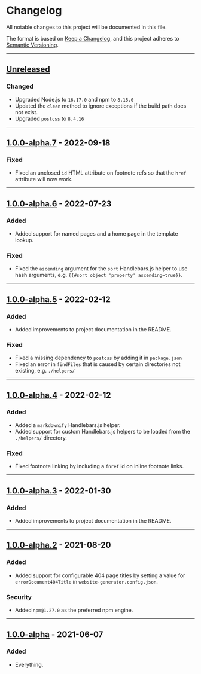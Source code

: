 # Changelog

All notable changes to this project will be documented in this file.

The format is based on [Keep a Changelog](https://keepachangelog.com/en/1.0.0/),
and this project adheres to [Semantic
Versioning](https://semver.org/spec/v2.0.0.html).

--------------------------------------------------------------------------------

## [Unreleased]

### Changed

- Upgraded Node.js to `16.17.0` and npm to `8.15.0`
- Updated the `clean` method to ignore exceptions if the build path does not
  exist.
- Upgraded `postcss` to `8.4.16`

--------------------------------------------------------------------------------

## [1.0.0-alpha.7] - 2022-09-18

### Fixed

- Fixed an unclosed `id` HTML attribute on footnote refs so that the `href`
  attribute will now work.


--------------------------------------------------------------------------------

## [1.0.0-alpha.6] - 2022-07-23

### Added

- Added support for named pages and a home page in the template lookup.

### Fixed

- Fixed the `ascending` argument for the `sort` Handlebars.js helper to use hash
  arguments, e.g. `{{#sort object 'property' ascending=true}}`.

--------------------------------------------------------------------------------

## [1.0.0-alpha.5] - 2022-02-12

### Added

- Added improvements to project documentation in the README.

### Fixed

- Fixed a missing dependency to `postcss` by adding it in `package.json`
- Fixed an error in `findFiles` that is caused by certain directories not
  existing, e.g. `./helpers/`

--------------------------------------------------------------------------------

## [1.0.0-alpha.4] - 2022-02-12

### Added

- Added a `markdownify` Handlebars.js helper.
- Added support for custom Handlebars.js helpers to be loaded from the
  `./helpers/` directory.

### Fixed

- Fixed footnote linking by including a `fnref` id on inline footnote links.

--------------------------------------------------------------------------------

## [1.0.0-alpha.3] - 2022-01-30

### Added

- Added improvements to project documentation in the README.

--------------------------------------------------------------------------------

## [1.0.0-alpha.2] - 2021-08-20

### Added

- Added support for configurable 404 page titles by setting a value for
  `errorDocument404Title` in `website-generator.config.json`.

### Security

- Added `npm@1.27.0` as the preferred npm engine.

--------------------------------------------------------------------------------

## [1.0.0-alpha] - 2021-06-07

### Added

- Everything.

[Unreleased]: https://github.com/dfranklinau/website-generator/compare/v1.0.0-alpha.7...HEAD
[1.0.0-alpha.7]: https://github.com/dfranklinau/website-generator/compare/v1.0.0-alpha.6...v1.0.0-alpha.7
[1.0.0-alpha.6]: https://github.com/dfranklinau/website-generator/compare/v1.0.0-alpha.5...v1.0.0-alpha.6
[1.0.0-alpha.5]: https://github.com/dfranklinau/website-generator/compare/v1.0.0-alpha.4...v1.0.0-alpha.5
[1.0.0-alpha.4]: https://github.com/dfranklinau/website-generator/compare/v1.0.0-alpha.3...v1.0.0-alpha.4
[1.0.0-alpha.3]: https://github.com/dfranklinau/website-generator/compare/v1.0.0-alpha.2...v1.0.0-alpha.3
[1.0.0-alpha.2]: https://github.com/dfranklinau/website-generator/compare/v1.0.0-alpha...v1.0.0-alpha.2
[1.0.0-alpha]: https://github.com/dfranklinau/website-generator/releases/tag/v1.0.0-alpha
